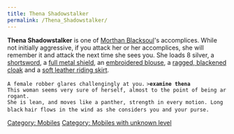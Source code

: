 ```yaml
---
title: Thena Shadowstalker
permalink: /Thena_Shadowstalker/
---
```


**Thena Shadowstalker** is one of [Morthan
Blacksoul](Morthan_Blacksoul "wikilink")'s accomplices. While not
initially aggressive, if you attack her or her accomplices, she will
remember it and attack the next time she sees you. She loads 8 silver, a
[shortsword](shortsword "wikilink"), a [full metal
shield](full_metal_shield "wikilink"), an [embroidered
blouse](embroidered_blouse "wikilink"), a [ragged, blackened
cloak](ragged,_blackened_cloak "wikilink") and a [soft leather riding
skirt](soft_leather_riding_skirt "wikilink").

`A female robber glares challengingly at you.`
`>`**`examine thena`**
`This woman seems very sure of herself, almost to the point of being arrogant.`
`She is lean, and moves like a panther, strength in every motion. Long black`
`hair flows in the wind as she considers you and your purse.`

[Category: Mobiles](Category:_Mobiles "wikilink") [Category: Mobiles
with unknown level](Category:_Mobiles_with_unknown_level "wikilink")